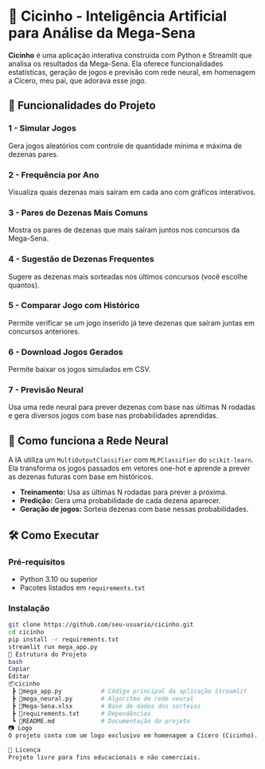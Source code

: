 # 🎯 Cicinho - Inteligência Artificial para Análise da Mega-Sena

**Cicinho** é uma aplicação interativa construída com Python e Streamlit que analisa os resultados da Mega-Sena. Ela oferece funcionalidades estatísticas, geração de jogos e previsão com rede neural, em homenagem a Cícero, meu pai, que adorava esse jogo.

## 🧠 Funcionalidades do Projeto

### 1 - Simular Jogos
Gera jogos aleatórios com controle de quantidade mínima e máxima de dezenas pares.

### 2 - Frequência por Ano
Visualiza quais dezenas mais saíram em cada ano com gráficos interativos.

### 3 - Pares de Dezenas Mais Comuns
Mostra os pares de dezenas que mais saíram juntos nos concursos da Mega-Sena.

### 4 - Sugestão de Dezenas Frequentes
Sugere as dezenas mais sorteadas nos últimos concursos (você escolhe quantos).

### 5 - Comparar Jogo com Histórico
Permite verificar se um jogo inserido já teve dezenas que saíram juntas em concursos anteriores.

### 6 - Download Jogos Gerados
Permite baixar os jogos simulados em CSV.

### 7 - Previsão Neural
Usa uma rede neural para prever dezenas com base nas últimas N rodadas e gera diversos jogos com base nas probabilidades aprendidas.

## 🧠 Como funciona a Rede Neural

A IA utiliza um `MultiOutputClassifier` com `MLPClassifier` do `scikit-learn`. Ela transforma os jogos passados em vetores one-hot e aprende a prever as dezenas futuras com base em históricos.

- **Treinamento:** Usa as últimas N rodadas para prever a próxima.
- **Predição:** Gera uma probabilidade de cada dezena aparecer.
- **Geração de jogos:** Sorteia dezenas com base nessas probabilidades.

## 🛠️ Como Executar

### Pré-requisitos

- Python 3.10 ou superior
- Pacotes listados em `requirements.txt`

### Instalação

```bash
git clone https://github.com/seu-usuario/cicinho.git
cd cicinho
pip install -r requirements.txt
streamlit run mega_app.py
📁 Estrutura do Projeto
bash
Copiar
Editar
📦cicinho
 ┣ 📄mega_app.py           # Código principal da aplicação Streamlit
 ┣ 📄mega_neural.py        # Algoritmo de rede neural
 ┣ 📄Mega-Sena.xlsx        # Base de dados dos sorteios
 ┣ 📄requirements.txt      # Dependências
 ┗ 📄README.md             # Documentação do projeto
📷 Logo
O projeto conta com um logo exclusivo em homenagem a Cícero (Cicinho).

📃 Licença
Projeto livre para fins educacionais e não comerciais.

